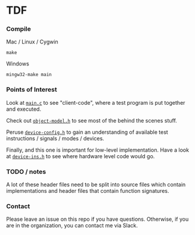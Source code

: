 # TDF

### Compile

Mac / Linux / Cygwin

```
make
```

Windows

```
mingw32-make main
```

### Points of Interest

Look at [`main.c`](https://github.com/SamyBencherif/TDF/blob/master/main.c) to see "client-code", where a test program is put together and executed.

Check out [`object-model.h`](https://github.com/SamyBencherif/TDF/blob/master/object-model.h) to see most of the behind the scenes stuff.

Peruse [`device-config.h`](https://github.com/SamyBencherif/TDF/blob/master/device-config.h) to gain an understanding of available test instructions / signals / modes / devices.

Finally, and this one is important for low-level implementation. Have a look at [`device-ins.h`](https://github.com/SamyBencherif/TDF/blob/master/device-ins.h) to see where hardware level code would go.

### TODO / notes

A lot of these header files need to be split into source files which contain implementations and header files that contain function signatures.

### Contact

Please leave an issue on this repo if you have questions. Otherwise, if you are in the organization, you can contact me via Slack.
